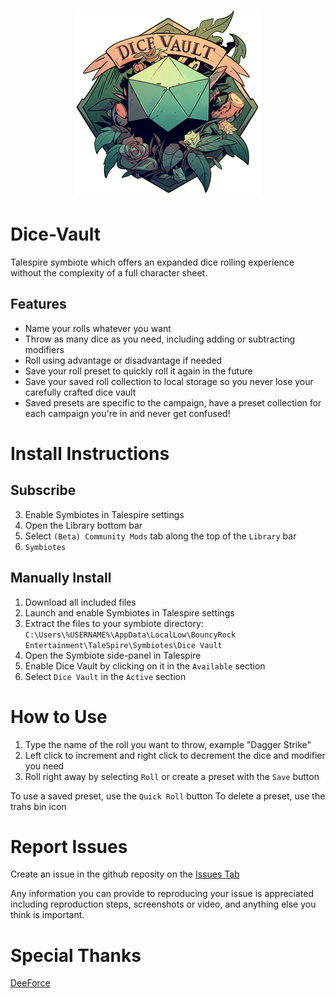 <p align="center">
  <img src="images/DiceVault.png" alt="Dice Vault Logo" width="300">
</p>

# Dice-Vault

Talespire symbiote which offers an expanded dice rolling experience without the complexity of a full character sheet.

  ## Features
  - Name your rolls whatever you want
  - Throw as many dice as you need, including adding or subtracting modifiers
  - Roll using advantage or disadvantage if needed
  - Save your roll preset to quickly roll it again in the future
  - Save your saved roll collection to local storage so you never lose your carefully crafted dice vault
  - Saved presets are specific to the campaign, have a preset collection for each campaign you're in and never get confused!

# Install Instructions
  ## Subscribe
  3. Enable Symbiotes in Talespire settings
  4. Open the Library bottom bar
  5. Select `(Beta) Community Mods` tab along the top of the `Library` bar
  6. `Symbiotes`
  
  ## Manually Install
  1. Download all included files
  2. Launch and enable Symbiotes in Talespire settings
  3. Extract the files to your symbiote directory: `C:\Users\%USERNAME%\AppData\LocalLow\BouncyRock Entertainment\TaleSpire\Symbiotes\Dice Vault`
  4. Open the Symbiote side-panel in Talespire
  5. Enable Dice Vault by clicking on it in the `Available` section
  6. Select `Dice Vault` in the `Active` section

# How to Use
1. Type the name of the roll you want to throw, example "Dagger Strike"
2. Left click to increment and right click to decrement the dice and modifier you need
3. Roll right away by selecting `Roll` or create a preset with the `Save` button

To use a saved preset, use the `Quick Roll` button
To delete a preset, use the trahs bin icon

# Report Issues
Create an issue in the github reposity on the [Issues Tab](https://github.com/JasonCostanza/Dice-Vault/issues)

Any information you can provide to reproducing your issue is appreciated including reproduction steps, screenshots or video, and anything else you think is important.

# Special Thanks
[DeeForce](https://github.com/D33Force)
